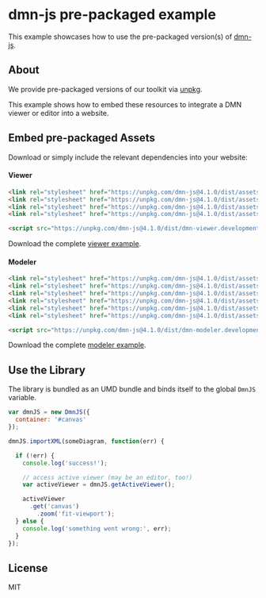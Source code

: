 # dmn-js pre-packaged example

This example showcases how to use the pre-packaged version(s) of [dmn-js](https://github.com/bpmn-io/dmn-js).


## About

We provide pre-packaged versions of our toolkit via [unpkg](https://unpkg.com/dmn-js/dist/).

This example shows how to embed these resources to integrate a DMN viewer or editor
into a website.


## Embed pre-packaged Assets

Download or simply include the relevant dependencies into your website:

#### Viewer

```html
<link rel="stylesheet" href="https://unpkg.com/dmn-js@4.1.0/dist/assets/dmn-js-drd.css">
<link rel="stylesheet" href="https://unpkg.com/dmn-js@4.1.0/dist/assets/dmn-js-decision-table.css">
<link rel="stylesheet" href="https://unpkg.com/dmn-js@4.1.0/dist/assets/dmn-js-literal-expression.css">
<link rel="stylesheet" href="https://unpkg.com/dmn-js@4.1.0/dist/assets/dmn-font/css/dmn.css">

<script src="https://unpkg.com/dmn-js@4.1.0/dist/dmn-viewer.development.js"></script>
```

Download the complete [viewer example](https://rawgit.com/bpmn-io/dmn-js-examples/master/starter/viewer.html).

#### Modeler

```html
<link rel="stylesheet" href="https://unpkg.com/dmn-js@4.1.0/dist/assets/diagram-js.css">
<link rel="stylesheet" href="https://unpkg.com/dmn-js@4.1.0/dist/assets/dmn-js-drd.css">
<link rel="stylesheet" href="https://unpkg.com/dmn-js@4.1.0/dist/assets/dmn-js-decision-table.css">
<link rel="stylesheet" href="https://unpkg.com/dmn-js@4.1.0/dist/assets/dmn-js-decision-table-controls.css">
<link rel="stylesheet" href="https://unpkg.com/dmn-js@4.1.0/dist/assets/dmn-js-literal-expression.css">
<link rel="stylesheet" href="https://unpkg.com/dmn-js@4.1.0/dist/assets/dmn-font/css/dmn.css">

<script src="https://unpkg.com/dmn-js@4.1.0/dist/dmn-modeler.development.js"></script>
```

Download the complete [modeler example](https://rawgit.com/bpmn-io/dmn-js-examples/master/starter/modeler.html).


## Use the Library

The library is bundled as an UMD bundle and binds itself to the global `DmnJS`
variable.

```javascript
var dmnJS = new DmnJS({
  container: '#canvas'
});

dmnJS.importXML(someDiagram, function(err) {

  if (!err) {
    console.log('success!');

    // access active viewer (may be an editor, too!)
    var activeViewer = dmnJS.getActiveViewer();

    activeViewer
      .get('canvas')
        .zoom('fit-viewport');
  } else {
    console.log('something went wrong:', err);
  }
});
```

## License

MIT
